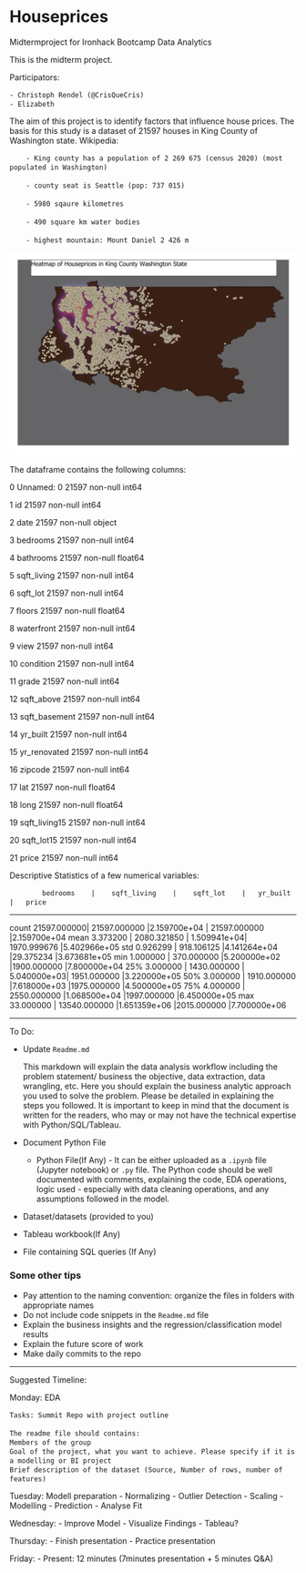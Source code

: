# Houseprices
Midtermproject for Ironhack Bootcamp Data Analytics

This is the midterm project.

Participators:

    - Christoph Rendel (@CrisQueCris)
    - Elizabeth

The aim of this project is to identify factors that influence house prices. 
The basis for this study is a dataset of 21597 houses in King County of Washington state. 
    Wikipedia: 
    
        - King county has a population of 2 269 675 (census 2020) (most populated in Washington)
        
        - county seat is Seattle (pop: 737 015)
        
        - 5980 sqaure kilometres
        
        - 490 square km water bodies
        
        - highest mountain: Mount Daniel 2 426 m
        
 
![Heatmap](heatmapprice.jpeg) 



The dataframe contains the following columns:

0   Unnamed: 0     21597 non-null  int64  

 1   id             21597 non-null  int64  
 
 2   date           21597 non-null  object 
 
 3   bedrooms       21597 non-null  int64  
 
 4   bathrooms      21597 non-null  float64
 
 5   sqft_living    21597 non-null  int64  
 
 6   sqft_lot       21597 non-null  int64  
 
 7   floors         21597 non-null  float64
 
 8   waterfront     21597 non-null  int64 
 
 9   view           21597 non-null  int64
 
 10  condition      21597 non-null  int64
 

 11  grade          21597 non-null  int64  
 
 12  sqft_above     21597 non-null  int64 
 
 13  sqft_basement  21597 non-null  int64  
 
 14  yr_built       21597 non-null  int64 
 
 15  yr_renovated   21597 non-null  int64 
 
 16  zipcode        21597 non-null  int64  
 
 17  lat            21597 non-null  float64
 
 18  long           21597 non-null  float64
 
 19  sqft_living15  21597 non-null  int64  
 
 20  sqft_lot15     21597 non-null  int64  
 
 21  price          21597 non-null  int64

Descriptive Statistics of a few numerical variables:


            bedrooms	|    sqft_living	|    sqft_lot	 |   yr_built	    |   price
----------------------------------------------------------------------------------------
count	    21597.000000|	21597.000000	|2.159700e+04	 |   21597.000000	|2.159700e+04
mean	    3.373200	|    2080.321850	|    1.509941e+04|	1970.999676	    |5.402966e+05
std	        0.926299	|    918.106125	    |4.141264e+04	 |29.375234	        |3.673681e+05
min	        1.000000	|    370.000000	    |5.200000e+02	 |1900.000000	    |7.800000e+04
25%	        3.000000	|    1430.000000	|    5.040000e+03|	1951.000000	    |3.220000e+05
50%	        3.000000	|   1910.000000	    |7.618000e+03	 |1975.000000	    |4.500000e+05
75%	        4.000000	|   2550.000000	    |1.068500e+04	 |1997.000000	    |6.450000e+05
max	        33.000000	|  13540.000000	    |1.651359e+06	 |2015.000000	    |7.700000e+06



----------------------------------------------------------------------------------------------
To Do: 

- Update `Readme.md` 

    This markdown will explain the data analysis workflow including the problem statement/ business the objective, data extraction, data wrangling, etc. Here you should explain the business analytic approach you used to solve the problem. Please be detailed in explaining the steps you followed. It is important to keep in mind that the document is written for the readers, who may or may not have the technical expertise with Python/SQL/Tableau.


- Document Python File 

    - Python File(If Any) - It can be either uploaded as a `.ipynb` file (Jupyter notebook) or `.py` file. The Python code should be well documented with comments, explaining the code, EDA operations, logic used - especially with data cleaning operations, and any assumptions followed in the model.
- Dataset/datasets (provided to you)
- Tableau workbook(If Any)
- File containing SQL queries (If Any)


### Some other tips

- Pay attention to the naming convention: organize the files in folders with appropriate names
- Do not include code snippets in the `Readme.md` file
- Explain the business insights and the regression/classification model results
- Explain the future score of work
- Make daily commits to the repo

------------------------------------------------------

Suggested Timeline:

Monday: EDA 

    Tasks: Summit Repo with project outline 

    The readme file should contains:
    Members of the group
    Goal of the project, what you want to achieve. Please specify if it is a modelling or BI project
    Brief description of the dataset (Source, Number of rows, number of features)


Tuesday: Modell preparation
    - Normalizing
    - Outlier Detection
    - Scaling
    - Modelling
    - Prediction
    - Analyse Fit


Wednesday:
    - Improve Model
    - Visualize Findings
    - Tableau?

Thursday: 
    - Finish presentation
    - Practice presentation

Friday: 
    - Present:
        12 minutes (7minutes presentation + 5 minutes Q&A)
